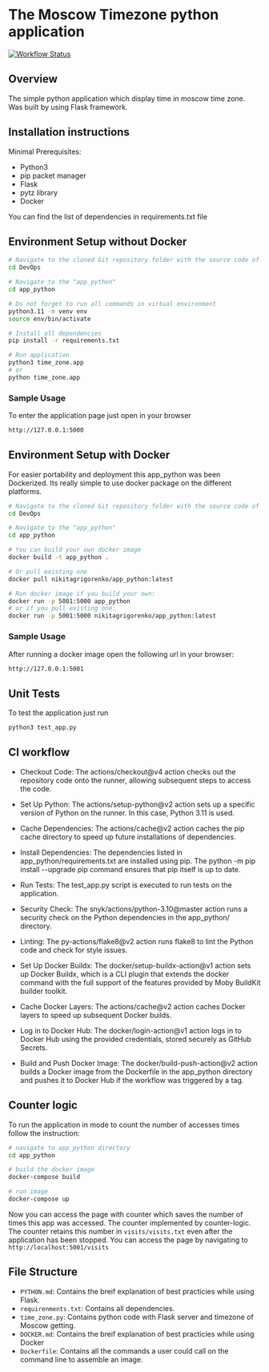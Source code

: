 # The Moscow Timezone python application

[![Workflow Status](https://github.com/NikitaGrigorenko/DevOps/actions/workflows/main.yaml/badge.svg)](https://github.com/NikitaGrigorenko/DevOps/actions/workflows/main.yaml)

## Overview

The simple python application which display time in moscow time zone. Was built by using Flask framework.

## Installation instructions

Minimal Prerequisites:

- Python3
- pip packet manager
- Flask
- pytz library
- Docker

You can find the list of dependencies in requirements.txt file

## Environment Setup without Docker

```bash
# Navigate to the cloned Git repository folder with the source code of the tool
cd DevOps

# Navigate to the "app_python"
cd app_python

# Do not forget to run all commands in virtual environment
python3.11 -m venv env
source env/bin/activate

# Install all dependencies
pip install -r requirements.txt

# Run application
python3 time_zone.app
# or 
python time_zone.app
```

### Sample Usage

To enter the application page just open in your browser

```bash
http://127.0.0.1:5000
```


## Environment Setup with Docker
For easier portability and deployment this app_python was been Dockerized. Its really simple to use docker package on the different platforms.

```bash
# Navigate to the cloned Git repository folder with the source code of the tool
cd DevOps

# Navigate to the "app_python"
cd app_python

# You can build your own docker image
docker build -t app_python . 

# Or pull existing one
docker pull nikitagrigorenko/app_python:latest

# Run docker image if you build your own:
docker run -p 5001:5000 app_python
# or if you pull existing one:
docker run -p 5001:5000 nikitagrigorenko/app_python:latest
```

### Sample Usage

After running a docker image open the following url in your browser:

```bash
http://127.0.0.1:5001
```

## Unit Tests

To test the application just run
```bash
python3 test_app.py
```

## CI workflow
- Checkout Code: The actions/checkout@v4 action checks out the repository code onto the runner, allowing subsequent steps to access the code.

- Set Up Python: The actions/setup-python@v2 action sets up a specific version of Python on the runner. In this case, Python 3.11 is used.

- Cache Dependencies: The actions/cache@v2 action caches the pip cache directory to speed up future installations of dependencies.

- Install Dependencies: The dependencies listed in app_python/requirements.txt are installed using pip. The python -m pip install --upgrade pip command ensures that pip itself is up to date.

- Run Tests: The test_app.py script is executed to run tests on the application.

- Security Check: The snyk/actions/python-3.10@master action runs a security check on the Python dependencies in the app_python/ directory.

- Linting: The py-actions/flake8@v2 action runs flake8 to lint the Python code and check for style issues.

- Set Up Docker Buildx: The docker/setup-buildx-action@v1 action sets up Docker Buildx, which is a CLI plugin that extends the docker command with the full support of the features provided by Moby BuildKit builder toolkit.

- Cache Docker Layers: The actions/cache@v2 action caches Docker layers to speed up subsequent Docker builds.

- Log in to Docker Hub: The docker/login-action@v1 action logs in to Docker Hub using the provided credentials, stored securely as GitHub Secrets.

- Build and Push Docker Image: The docker/build-push-action@v2 action builds a Docker image from the Dockerfile in the app_python directory and pushes it to Docker Hub if the workflow was triggered by a tag.

## Counter logic

To run the application in mode to count the number of accesses times follow the instruction:
``` bash
# navigate to app_python directory
cd app_python

# build the docker image
docker-compose build

# run image
docker-compose up
```
Now you can access the page with counter which saves the number of times this app was accessed. 
The counter implemented by counter-logic. The counter retains this number in `visits/visits.txt` even after the application has been stopped.
You can access the page by navigating to `http://localhost:5001/visits` 

## File Structure

- `PYTHON.md`: Contains the breif explanation of best practicies while using Flask.
- `requirenments.txt`: Contains all dependencies.
- `time_zone.py`: Contains python code with Flask server and timezone of Moscow getting.
- `DOCKER.md`: Contains the breif explanation of best practicies while using Docker
- `Dockerfile`: Contains all the commands a user could call on the command line to assemble an image.
